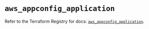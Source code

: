 # `aws_appconfig_application`

Refer to the Terraform Registry for docs: [`aws_appconfig_application`](https://registry.terraform.io/providers/hashicorp/aws/5.31.0/docs/resources/appconfig_application).
